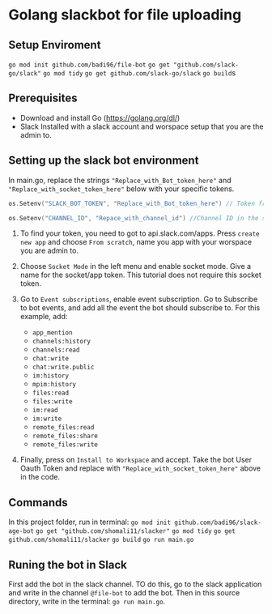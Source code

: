 # Golang slackbot for file uploading

## Setup Enviroment 
```go mod init github.com/badi96/file-bot```
```go get "github.com/slack-go/slack"```
```go mod tidy```
```go get github.com/slack-go/slack```
```go build```s

## Prerequisites
- Download and install Go (https://golang.org/dl/)
- Slack Installed with a slack account and worspace setup that you are the admin to.

## Setting up the slack bot environment 
In main.go, replace the strings ```"Replace_with_Bot_token_here"``` and ```"Replace_with_socket_token_here"``` below with your specific tokens.
```go 
os.Setenv("SLACK_BOT_TOKEN", "Replace_with_Bot_token_here") // Token from Oauth & Permissions
```

```go
os.Setenv("CHANNEL_ID", "Repace_with_channel_id") //Channel ID in the slack channel of the workspace
```

1. To find your token, you need to got to api.slack.com/apps. Press ```create new app``` and choose ```From scratch```, name you app with your worspace you are admin to.
2. Choose ```Socket Mode``` in the left menu and enable socket mode. Give a name for the socket/app token. This tutorial does not require this socket token. 
3. Go to ```Event subscriptions```, enable event subscription. Go to Subscribe to bot events, and add all the event the bot should subscribe to. For this example, add: 
    - ```app_mention```
    - ```channels:history``` 
    - ```channels:read``` 
    - ```chat:write``` 
    - ```chat:write.public``` 
    - ```im:history``` 
    - ```mpim:history``` 
    - ```files:read```
    - ```files:write```
    - ```im:read```
    - ```im:write```
    - ```remote_files:read```
    - ```remote_files:share```
    - ```remote_files:write```


     
4. Finally, press on ```Install to Workspace``` and accept. Take the bot User Oauth Token and replace with ```"Replace_with_socket_token_here"``` above in the code. 
## Commands 
In this project folder, run in terminal:
```go mod init github.com/badi96/slack-age-bot```
```go get "github.com/shomali11/slacker"```
```go mod tidy```
```go get github.com/shomali11/slacker```
```go build```
```go run main.go```

## Runing the bot in Slack
First add the bot in the slack channel. TO do this, go to the slack application and write in the channel ```@file-bot``` to add the bot. Then in this source directory, write in the terminal: ```go run main.go```.
